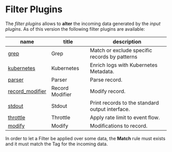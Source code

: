 # Filter Plugins

The _filter plugins_ allows to __alter__ the incoming data generated by the _input plugins_. As of this version the following filter plugins are available:

| name                        |  title             | description     |
|-----------------------------|--------------------|-----------------|
| [grep](grep.md)          | Grep | Match or exclude specific records by patterns |
| [kubernetes](kubernetes.md) | Kubernetes | Enrich logs with Kubernetes Metadata. |
| [parser](parser.md)      | Parser | Parse record. |
| [record_modifier](record_modifier.md)| Record Modifier | Modify record. |
| [stdout](stdout.md)      | Stdout | Print records to the standard output interface. |
| [throttle](throttle.md)      | Throttle | Apply rate limit to event flow. |
| [modify](modify.md)      | Modify | Modifications to record. |

In order to let a Filter be applied over some data, the __Match__ rule must exists and it must match the Tag for the incoming data.
